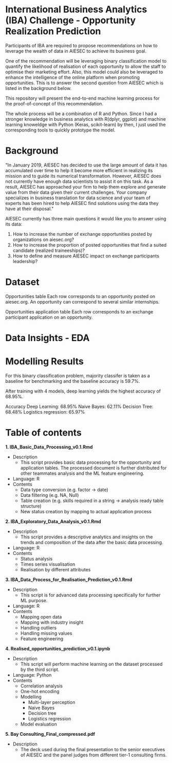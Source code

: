 # International Business Analytics (IBA) Challenge - Opportunity Realization Prediction
Participants of IBA are required to propose recommendations on how to leverage the wealth of data in AIESEC to achieve its business goal.

One of the recommendation will be leveraging binary classification model to quantify the likelihood of realisation of each opportunity to allow the staff to optimise their marketing effort. Also, this model could also be leveraged to enhance the intelligence of the online platform when promoting opportunities. This is to answer the second question from AIESEC which is listed in the background below.

This repository will present the end-to-end machine learning process for the proof-of-concept of this recommendation.

The whole process will be a combination of R and Python. Since I had a stronger knowledge in business analytics with R(dplyr, ggplot) and machine learning knoweldge with Python (Keras, scikit-learn) by then, I just used the corresponding tools to quickly prototype the model.

# Background
"In January 2019, AIESEC has decided to use the large amount of data it has accumulated over time to help it become more efficient in realizing its mission and to guide its numerical transformation. However, AIESEC does not currently have enough data scientists to assist it on this task. As a result, AIESEC has approached your firm to help them explore and generate value from their data given their current challenges. Your company specializes in business translation for data science and your team of experts has been hired to help AIESEC find solutions using the data they have at their disposal."

AIESEC currently has three main questions it would like you to answer using its data:
1. How to increase the number of exchange opportunities posted by organizations on aiesec.org?
2. How to increase the proportion of posted opportunities that find a suited candidate (realized traineeships)?
3. How to define and measure AIESEC impact on exchange participants leadership?

# Dataset
Opportunities table
Each row corresponds to an opportunity posted on aiesec.org. An opportunity can correspond to several similar internships.

Opportunities application table
Each row corresponds to an exchange participant application on an opportunity.

# Data Insights - EDA

# Modelling Results
For this binary classification problem, majority classifer is taken as a baseline for benchmarking and the baseline accuracy is 59.7%.

After training with 4 models, deep learning yields the highest accuracy of 68.95%.

Accuracy
Deep Learning: 68.95%
Naive Bayes: 62.11%
Decision Tree: 68.48%
Logistics regression: 65.97%


# Table of contents
**1. IBA_Basic_Data_Processing_v0.1.Rmd**
   - Description
     - This script provides basic data processing for the opportunity and application tables. The processed document is further distributed for other teammates analysis and the ML feature engineering.
   - Language: R
   - Contents
     - Data type conversion (e.g. factor -> date)
     - Data filtering (e.g. NA, Null)
     - Table creation (e.g. skills required in a string -> analysis ready table structure)
     - New status creation by mapping to actual application process
     
     
**2. IBA_Exploratory_Data_Analysis_v0.1.Rmd**
   - Description
     - This script provides a descriptive analytics and insights on the trends and composition of the data after the basic data processing.
   - Language: R
   - Contents
     - Status analysis
     - Times series visualisation
     - Realisation by different attributes
     
     
**3. IBA_Data_Process_for_Realisation_Prediction_v0.1.Rmd**
   - Description
     - This script is for advanced data processing specifically for further ML purpose.
   - Language: R
   - Contents
     - Mapping open data
     - Mapping with industry insight
     - Handling outliers
     - Handling missing values
     - Feature engineering
     
     
**4. Realised_opportunities_prediction_v0.1.ipynb**
   - Description
     - This script will perform machine learning on the dataset processed by the third script.
   - Language: Python
   - Contents
     - Correlation analysis
     - One-hot encoding
     - Modelling
       - Multi-layer perception
       - Naive Bayes
       - Decision tree
       - Logistics regression
     - Model evaluation
     
     
**5. Bay Consulting_Final_compressed.pdf**
   - Description
      - The deck used during the final presentation to the senior executives of AIESEC and the panel judges from different tier-1 consulting firms.
